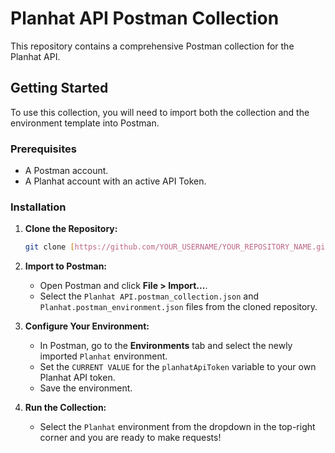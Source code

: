 # Planhat API Postman Collection

This repository contains a comprehensive Postman collection for the Planhat API.

## Getting Started

To use this collection, you will need to import both the collection and the environment template into Postman.

### Prerequisites
* A Postman account.
* A Planhat account with an active API Token.

### Installation
1.  **Clone the Repository:**
    ```sh
    git clone [https://github.com/YOUR_USERNAME/YOUR_REPOSITORY_NAME.git](https://github.com/YOUR_USERNAME/YOUR_REPOSITORY_NAME.git)
    ```
2.  **Import to Postman:**
    * Open Postman and click **File > Import...**.
    * Select the `Planhat API.postman_collection.json` and `Planhat.postman_environment.json` files from the cloned repository.

3.  **Configure Your Environment:**
    * In Postman, go to the **Environments** tab and select the newly imported `Planhat` environment.
    * Set the `CURRENT VALUE` for the `planhatApiToken` variable to your own Planhat API token.
    * Save the environment.

4.  **Run the Collection:**
    * Select the `Planhat` environment from the dropdown in the top-right corner and you are ready to make requests!
